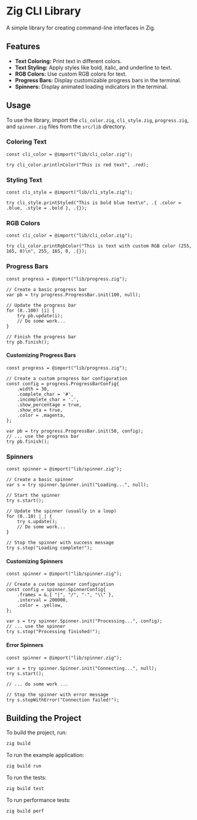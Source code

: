 # Zig CLI Library

A simple library for creating command-line interfaces in Zig.

## Features

-   **Text Coloring:** Print text in different colors.
-   **Text Styling:** Apply styles like bold, italic, and underline to text.
-   **RGB Colors:** Use custom RGB colors for text.
-   **Progress Bars:** Display customizable progress bars in the terminal.
-   **Spinners:** Display animated loading indicators in the terminal.

## Usage

To use the library, import the `cli_color.zig`, `cli_style.zig`, `progress.zig`, and `spinner.zig` files from the `src/lib` directory.

### Coloring Text

```zig
const cli_color = @import("lib/cli_color.zig");

try cli_color.printlnColor("This is red text", .red);
```

### Styling Text

```zig
const cli_style = @import("lib/cli_style.zig");

try cli_style.printStyled("This is bold blue text\n", .{ .color = .blue, .style = .bold }, .{});
```

### RGB Colors

```zig
const cli_color = @import("lib/cli_color.zig");

try cli_color.printRgbColor("This is text with custom RGB color (255, 165, 0)\n", 255, 165, 0, .{});
```

### Progress Bars

```zig
const progress = @import("lib/progress.zig");

// Create a basic progress bar
var pb = try progress.ProgressBar.init(100, null);

// Update the progress bar
for (0..100) |i| {
    try pb.update(i);
    // Do some work...
}

// Finish the progress bar
try pb.finish();
```

#### Customizing Progress Bars

```zig
const progress = @import("lib/progress.zig");

// Create a custom progress bar configuration
const config = progress.ProgressBarConfig{
    .width = 30,
    .complete_char = '#',
    .incomplete_char = '.',
    .show_percentage = true,
    .show_eta = true,
    .color = .magenta,
};

var pb = try progress.ProgressBar.init(50, config);
// ... use the progress bar
try pb.finish();
```

### Spinners

```zig
const spinner = @import("lib/spinner.zig");

// Create a basic spinner
var s = try spinner.Spinner.init("Loading...", null);

// Start the spinner
try s.start();

// Update the spinner (usually in a loop)
for (0..10) |_| {
    try s.update();
    // Do some work...
}

// Stop the spinner with success message
try s.stop("Loading complete!");
```

#### Customizing Spinners

```zig
const spinner = @import("lib/spinner.zig");

// Create a custom spinner configuration
const config = spinner.SpinnerConfig{
    .frames = &.{ "|", "/", "-", "\\" },
    .interval = 200000,
    .color = .yellow,
};

var s = try spinner.Spinner.init("Processing...", config);
// ... use the spinner
try s.stop("Processing finished!");
```

#### Error Spinners

```zig
const spinner = @import("lib/spinner.zig");

var s = try spinner.Spinner.init("Connecting...", null);
try s.start();

// ... do some work ...

// Stop the spinner with error message
try s.stopWithError("Connection failed!");
```

## Building the Project

To build the project, run:

```bash
zig build
```

To run the example application:

```bash
zig build run
```

To run the tests:

```bash
zig build test
```

To run performance tests:

```bash
zig build perf
```